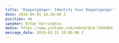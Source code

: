 ```yaml
---
title: 'Doppelgänger: Identify Your Doppelgänger'
date: 2019-04-01 14:38:00 Z
position: 44
speaker: Ethan Harrington
media: https://www.youtube.com/embed/DLN-lddVQO4
message_date: 2019-03-31 10:00:00 Z
---
```


